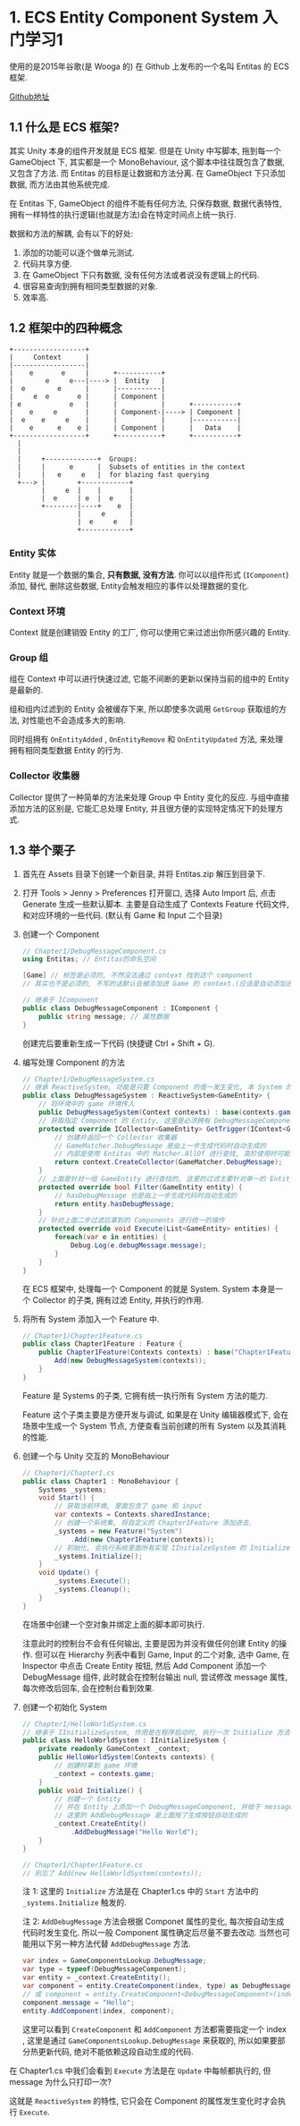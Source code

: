 # 1. ECS Entity Component System 入门学习1

使用的是2015年谷歌(是 Wooga 的) 在 Github 上发布的一个名叫 Entitas 的 ECS 框架.

[Github地址](https://github.com/sschmid/Entitas-CSharp/wiki)

## 1.1 什么是 ECS 框架?

其实 Unity 本身的组件开发就是 ECS 框架. 但是在 Unity 中写脚本, 拖到每一个 GameObject 下, 其实都是一个 MonoBehaviour, 这个脚本中往往既包含了数据, 又包含了方法. 而 Entitas 的目标是让数据和方法分离. 在 GameObject 下只添加数据, 而方法由其他系统完成.

在 Entitas 下, GameObject 的组件不能有任何方法, 只保存数据, 数据代表特性, 拥有一样特性的执行逻辑(也就是方法)会在特定时间点上统一执行.

数据和方法的解耦, 会有以下的好处:

1. 添加的功能可以逐个做单元测试.
2. 代码共享方便.
3. 在 GameObject 下只有数据, 没有任何方法或者说没有逻辑上的代码.
4. 很容易查询到拥有相同类型数据的对象.
5. 效率高.

## 1.2 框架中的四种概念

```
+------------------+
|     Context      |
|------------------|
|    e       e     |      +-----------+
|        e     e---|----> |  Entity   |
|  e        e      |      |-----------|
|     e  e       e |      | Component |
| e            e   |      |           |      +-----------+
|    e     e       |      | Component-|----> | Component |
|  e    e     e    |      |           |      |-----------|
|    e      e    e |      | Component |      |   Data    |
+------------------+      +-----------+      +-----------+
  |
  |
  |     +-------------+  Groups:
  |     |      e      |  Subsets of entities in the context
  |     |   e     e   |  for blazing fast querying
  +---> |        +------------+
        |     e  |    |       |
        |  e     | e  |  e    |
        +--------|----+    e  |
                 |     e      |
                 |  e     e   |
                 +------------+
```

### Entity 实体

Entity 就是一个数据的集合, **只有数据, 没有方法**. 你可以以组件形式 (`IComponent`) 添加, 替代, 删除这些数据, Entity会触发相应的事件以处理数据的变化.

### Context 环境

Context 就是创建销毁 Entity 的工厂, 你可以使用它来过滤出你所感兴趣的 Entity.

### Group 组

组在 Context 中可以进行快速过滤, 它能不间断的更新以保持当前的组中的 Entity 是最新的.

组和组内过滤到的 Entity 会被缓存下来, 所以即使多次调用 `GetGroup` 获取组的方法, 对性能也不会造成多大的影响.

同时组拥有 `OnEntityAdded` , `OnEntityRemove` 和 `OnEntityUpdated` 方法, 来处理拥有相同类型数据 Entity 的行为.

### Collector 收集器

Collector 提供了一种简单的方法来处理 Group 中 Entity 变化的反应. 与组中直接添加方法的区别是, 它能汇总处理 Entity, 并且很方便的实现特定情况下的处理方式.

## 1.3 举个栗子

1. 首先在 Assets 目录下创建一个新目录, 并将 Entitas.zip 解压到目录下.

2. 打开 Tools > Jenny > Preferences 打开窗口, 选择 Auto Import 后, 点击 Generate 生成一些默认脚本. 主要是自动生成了 Contexts Feature 代码文件, 和对应环境的一些代码. (默认有 Game 和 Input 二个目录)

3. 创建一个 Component

   ```c#
   // Chapter1/DebugMessageComponent.cs
   using Entitas; // Entitas的命名空间
   
   [Game] // 标签是必须的, 不然没法通过 context 找到这个 component
   // 其实也不是必须的, 不写的话默认会被添加进 Game 的 context.(应该是自动添加进第一个环境)
   
   // 继承于 IComponent
   public class DebugMessageComponent : IComponent {
       public string message; // 属性数据
   }
   ```

   创建完后要重新生成一下代码 (快捷键 Ctrl + Shift + G).

4. 编写处理 Component 的方法

   ```c#
   // Chapter1/DebugMessageSystem.cs
   // 继承 ReactiveSystem, 功能是只要 Component 的值一发生变化, 本 System 的 Execute 就会执行
   public class DebugMessageSystem : ReactiveSystem<GameEntity> {
       // 将环境中的 game 环境传入
       public DebugMessageSystem(Context contexts) : base(contexts.game) {}
       // 获取指定 Component 的 Entity, 这里是必须拥有 DebugMessageComponent 的 Entity 才能被获取
       protected override ICollector<GameEntity> GetTrigger(IContext<GameEntity> context) {
           // 创建并返回一个 Collector 收集器
           // GameMatcher.DebugMessage 是由上一步生成代码时自动生成的
           // 内部是使用 Entitas 中的 Matcher.AllOf 进行查找, 高阶使用时可能需要自己做查找
           return context.CreateCollector(GameMatcher.DebugMessage);
       }
       // 上面是针对一组 GameEntity 进行查找的, 这里的过滤主要针对单一的 Entity 判断.
       protected override bool Filter(GameEntity entity) {
           // hasDebugMessage 也是由上一步生成代码时自动生成的
           return entity.hasDebugMessage;
       }
       // 针对上面二步过滤后拿到的 Components 进行统一的操作
       protected override void Execute(List<GameEntity> entities) {
           foreach(var e in entities) {
               Debug.Log(e.debugMessage.message);
           }
       }
   }
   ```

   在 ECS 框架中, 处理每一个 Component 的就是 System. System 本身是一个 Collector 的子类, 拥有过滤 Entity, 并执行的作用.

5. 将所有 System 添加入一个 Feature 中.

   ```c#
   // Chapter1/Chapter1Feature.cs
   public class Chapter1Feature : Feature {
       public Chapter1Feature(Contexts contexts) : base("Chapter1Feature") {
           Add(new DebugMessageSystem(contexts));
       }
   }
   ```

   Feature 是 Systems 的子类, 它拥有统一执行所有 System 方法的能力.

   Feature 这个子类主要是方便开发与调试, 如果是在 Unity 编辑器模式下, 会在场景中生成一个 System 节点, 方便查看当前创建的所有 System 以及其消耗的性能. 

6. 创建一个与 Unity 交互的 MonoBehaviour

   ```c#
   // Chapter1/Chapter1.cs
   public class Chapter1 : MonoBehaviour {
       Systems _systems;
       void Start() {
           // 获取当前环境, 里面包含了 game 和 input
           var contexts = Contexts.sharedInstance;
           // 创建一个系统集, 将自定义的 Chapter1Feature 添加进去.
           _systems = new Feature("System")
               .Add(new Chapter1Feature(contexts));
           // 初始化, 会执行系统里面所有实现 IInitialzeSystem 的 Initialize 方法
           _systems.Initialize();
       }
       void Update() {
           _systems.Execute();
           _systems.Cleanup();
       }
   }
   ```

   在场景中创建一个空对象并绑定上面的脚本即可执行.

   注意此时的控制台不会有任何输出, 主要是因为并没有做任何创建 Entity 的操作. 但可以在 Hierarchy 列表中看到 Game, Input 的二个对象, 选中 Game, 在 Inspector 中点击 Create Entity 按钮, 然后 Add Component 添加一个 DebugMessage 组件, 此时就会在控制台输出 null, 尝试修改 message 属性, 每次修改后回车, 会在控制台看到效果.

7. 创建一个初始化 System

   ```c#
   // Chapter1/HelloWorldSystem.cs
   // 继承于 IInitializeSystem, 作用是在程序启动时, 执行一次 Initialize 方法
   public class HelloWorldSystem : IInitializeSystem {
       private readonly GameContext _context;
       public HelloWorldSystem(Contexts contexts) {
           // 创建时拿到 game 环境
           _context = contexts.game;
       }
       public void Initialize() {
           // 创建一个 Entity
           // 并在 Entity 上添加一个 DebugMessageComponent, 并给于 message 默认值 "Hello World"
           // 这里的 AddDebugMessage 是上面按了生成按钮自动生成的
           _context.CreateEntity()
               .AddDebugMessage("Hello World");
       }
   }
   
   // Chapter1/Chapter1Feature.cs
   // 别忘了 Add(new HelloWorldSystem(contexts));
   ```

   注 1: 这里的 `Initialize` 方法是在 Chapter1.cs 中的 `Start` 方法中的 `_systems.Initialize` 触发的.

   注 2: `AddDebugMessage` 方法会根据 Componet 属性的变化, 每次按自动生成代码时发生变化. 所以一般 Component 属性确定后尽量不要去改动. 当然也可能用以下另一种方法代替 `AddDebugMessage` 方法.

   ```c#
   var index = GameComponentsLookup.DebugMessage;
   var type = typeof(DebugMessageComponent);
   var entity = _context.CreateEntity();
   var component = entity.CreateComponent(index, type) as DebugMessageComponent;
   // 或 component = entity.CreateComponent<DebugMessageComponent>(index);
   component.message = "Hello";
   entity.AddComponent(index, component);
   ```

   这里可以看到 `CreateComponent` 和 `AddComponent` 方法都需要指定一个 index , 这里是通过 `GameComponentsLookup.DebugMessage` 来获取的, 所以如果要部分热更新代码, 绝对不能依赖这段自动生成的代码.

在 Chapter1.cs 中我们会看到 `Execute` 方法是在 `Update` 中每帧都执行的, 但 message 为什么只打印一次?

这就是 `ReactiveSystem` 的特性, 它只会在 Component 的属性发生变化时才会执行 `Execute`.